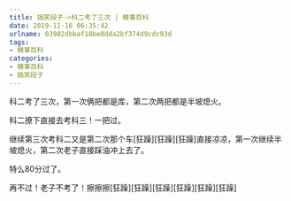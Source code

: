 ```yaml
---
title: 搞笑段子->科二考了三次 | 糗事百科
date: 2019-11-16 06:35:42
urlname: 03902dbbaf18be0dda2bf374d9cdc93d
tags: 
- 糗事百科
categories:
- 糗事百科
- 搞笑段子
---
```

科二考了三次，第一次俩把都是库，第二次两把都是半坡熄火。

科二撩下直接去考科三！一把过。

继续第三次考科二又是第二次那个车[狂躁][狂躁][狂躁]直接凉凉，第一次继续半坡熄火，第二次老子直接踩油冲上去了。

特么80分过了。

再不过！老子不考了！擦擦擦[狂躁][狂躁][狂躁][狂躁][狂躁][狂躁]



